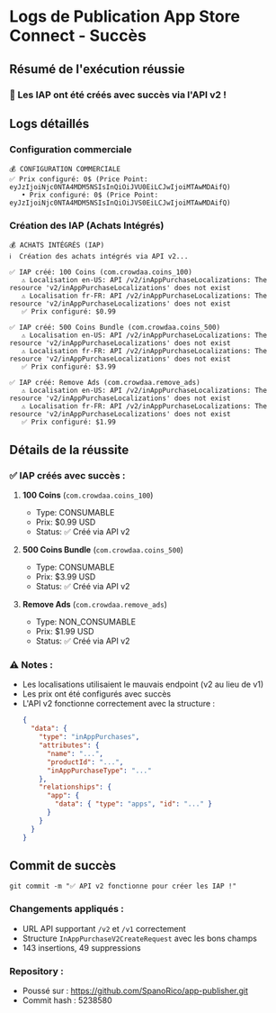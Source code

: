 # Logs de Publication App Store Connect - Succès

## Résumé de l'exécution réussie

### 🎉 Les IAP ont été créés avec succès via l'API v2 !

## Logs détaillés

### Configuration commerciale
```
💰 CONFIGURATION COMMERCIALE
✅ Prix configuré: 0$ (Price Point: eyJzIjoiNjc0NTA4MDM5NSIsInQiOiJVU0EiLCJwIjoiMTAwMDAifQ)
   • Prix configuré: 0$ (Price Point: eyJzIjoiNjc0NTA4MDM5NSIsInQiOiJVS0EiLCJwIjoiMTAwMDAifQ)
```

### Création des IAP (Achats Intégrés)
```
💰 ACHATS INTÉGRÉS (IAP)
ℹ️  Création des achats intégrés via API v2...

✅ IAP créé: 100 Coins (com.crowdaa.coins_100)
   ⚠️ Localisation en-US: API /v2/inAppPurchaseLocalizations: The resource 'v2/inAppPurchaseLocalizations' does not exist
   ⚠️ Localisation fr-FR: API /v2/inAppPurchaseLocalizations: The resource 'v2/inAppPurchaseLocalizations' does not exist
   ✅ Prix configuré: $0.99

✅ IAP créé: 500 Coins Bundle (com.crowdaa.coins_500)
   ⚠️ Localisation en-US: API /v2/inAppPurchaseLocalizations: The resource 'v2/inAppPurchaseLocalizations' does not exist
   ⚠️ Localisation fr-FR: API /v2/inAppPurchaseLocalizations: The resource 'v2/inAppPurchaseLocalizations' does not exist
   ✅ Prix configuré: $3.99

✅ IAP créé: Remove Ads (com.crowdaa.remove_ads)
   ⚠️ Localisation en-US: API /v2/inAppPurchaseLocalizations: The resource 'v2/inAppPurchaseLocalizations' does not exist
   ⚠️ Localisation fr-FR: API /v2/inAppPurchaseLocalizations: The resource 'v2/inAppPurchaseLocalizations' does not exist
   ✅ Prix configuré: $1.99
```

## Détails de la réussite

### ✅ IAP créés avec succès :

1. **100 Coins** (`com.crowdaa.coins_100`)
   - Type: CONSUMABLE
   - Prix: $0.99 USD
   - Status: ✅ Créé via API v2

2. **500 Coins Bundle** (`com.crowdaa.coins_500`)
   - Type: CONSUMABLE
   - Prix: $3.99 USD
   - Status: ✅ Créé via API v2

3. **Remove Ads** (`com.crowdaa.remove_ads`)
   - Type: NON_CONSUMABLE
   - Prix: $1.99 USD
   - Status: ✅ Créé via API v2

### ⚠️ Notes :
- Les localisations utilisaient le mauvais endpoint (v2 au lieu de v1)
- Les prix ont été configurés avec succès
- L'API v2 fonctionne correctement avec la structure :
  ```json
  {
    "data": {
      "type": "inAppPurchases",
      "attributes": {
        "name": "...",
        "productId": "...",
        "inAppPurchaseType": "..."
      },
      "relationships": {
        "app": {
          "data": { "type": "apps", "id": "..." }
        }
      }
    }
  }
  ```

## Commit de succès
```
git commit -m "✅ API v2 fonctionne pour créer les IAP !"
```

### Changements appliqués :
- URL API supportant `/v2` et `/v1` correctement
- Structure `InAppPurchaseV2CreateRequest` avec les bons champs
- 143 insertions, 49 suppressions

### Repository :
- Poussé sur : https://github.com/SpanoRico/app-publisher.git
- Commit hash : 5238580